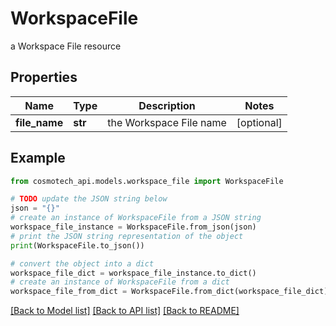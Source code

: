 # WorkspaceFile

a Workspace File resource

## Properties

Name | Type | Description | Notes
------------ | ------------- | ------------- | -------------
**file_name** | **str** | the Workspace File name | [optional] 

## Example

```python
from cosmotech_api.models.workspace_file import WorkspaceFile

# TODO update the JSON string below
json = "{}"
# create an instance of WorkspaceFile from a JSON string
workspace_file_instance = WorkspaceFile.from_json(json)
# print the JSON string representation of the object
print(WorkspaceFile.to_json())

# convert the object into a dict
workspace_file_dict = workspace_file_instance.to_dict()
# create an instance of WorkspaceFile from a dict
workspace_file_from_dict = WorkspaceFile.from_dict(workspace_file_dict)
```
[[Back to Model list]](../README.md#documentation-for-models) [[Back to API list]](../README.md#documentation-for-api-endpoints) [[Back to README]](../README.md)


